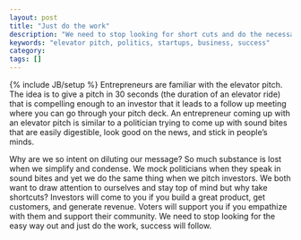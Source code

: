 ```yaml
---
layout: post
title: "Just do the work"
description: "We need to stop looking for short cuts and do the necessary work. Focus on the means not the ends."
keywords: "elevator pitch, politics, startups, business, success"
category:
tags: []
---
```

{% include JB/setup %}
Entrepreneurs are familiar with the elevator pitch. The idea is to give a pitch in 30 seconds (the duration of an elevator ride) that is compelling enough to an investor that it leads to a follow up meeting where you can go through your pitch deck. An entrepreneur coming up with an elevator pitch is similar to a politician trying to come up with sound bites that are easily digestible, look good on the news, and stick in people’s minds.

Why are we so intent on diluting our message? So much substance is lost when we simplify and condense. We mock politicians when they speak in sound bites and yet we do the same thing when we pitch investors. We both want to draw attention to ourselves and stay top of mind but why take shortcuts? Investors will come to you if you build a great product, get customers, and generate revenue. Voters will support you if you empathize with them and support their community. We need to stop looking for the easy way out and just do the work, success will follow.
